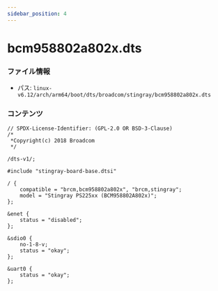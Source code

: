 ```yaml
---
sidebar_position: 4
---
```

# bcm958802a802x.dts

### ファイル情報

- パス: `linux-v6.12/arch/arm64/boot/dts/broadcom/stingray/bcm958802a802x.dts`

### コンテンツ

```dts
// SPDX-License-Identifier: (GPL-2.0 OR BSD-3-Clause)
/*
 *Copyright(c) 2018 Broadcom
 */

/dts-v1/;

#include "stingray-board-base.dtsi"

/ {
	compatible = "brcm,bcm958802a802x", "brcm,stingray";
	model = "Stingray PS225xx (BCM958802A802x)";
};

&enet {
	status = "disabled";
};

&sdio0 {
	no-1-8-v;
	status = "okay";
};

&uart0 {
	status = "okay";
};

```
